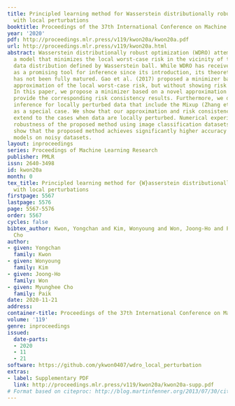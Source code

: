 ```yaml
---
title: Principled learning method for Wasserstein distributionally robust optimization
  with local perturbations
booktitle: Proceedings of the 37th International Conference on Machine Learning
year: '2020'
pdf: http://proceedings.mlr.press/v119/kwon20a/kwon20a.pdf
url: http://proceedings.mlr.press/v119/kwon20a.html
abstract: Wasserstein distributionally robust optimization (WDRO) attempts to learn
  a model that minimizes the local worst-case risk in the vicinity of the empirical
  data distribution defined by Wasserstein ball. While WDRO has received attention
  as a promising tool for inference since its introduction, its theoretical understanding
  has not been fully matured. Gao et al. (2017) proposed a minimizer based on a tractable
  approximation of the local worst-case risk, but without showing risk consistency.
  In this paper, we propose a minimizer based on a novel approximation theorem and
  provide the corresponding risk consistency results. Furthermore, we develop WDRO
  inference for locally perturbed data that include the Mixup (Zhang et al., 2017)
  as a special case. We show that our approximation and risk consistency results naturally
  extend to the cases when data are locally perturbed. Numerical experiments demonstrate
  robustness of the proposed method using image classification datasets. Our results
  show that the proposed method achieves significantly higher accuracy than baseline
  models on noisy datasets.
layout: inproceedings
series: Proceedings of Machine Learning Research
publisher: PMLR
issn: 2640-3498
id: kwon20a
month: 0
tex_title: Principled learning method for {W}asserstein distributionally robust optimization
  with local perturbations
firstpage: 5567
lastpage: 5576
page: 5567-5576
order: 5567
cycles: false
bibtex_author: Kwon, Yongchan and Kim, Wonyoung and Won, Joong-Ho and Paik, Myunghee
  Cho
author:
- given: Yongchan
  family: Kwon
- given: Wonyoung
  family: Kim
- given: Joong-Ho
  family: Won
- given: Myunghee Cho
  family: Paik
date: 2020-11-21
address: 
container-title: Proceedings of the 37th International Conference on Machine Learning
volume: '119'
genre: inproceedings
issued:
  date-parts:
  - 2020
  - 11
  - 21
software: https://github.com/ykwon0407/wdro_local_perturbation
extras:
- label: Supplementary PDF
  link: http://proceedings.mlr.press/v119/kwon20a/kwon20a-supp.pdf
# Format based on citeproc: http://blog.martinfenner.org/2013/07/30/citeproc-yaml-for-bibliographies/
---
```

